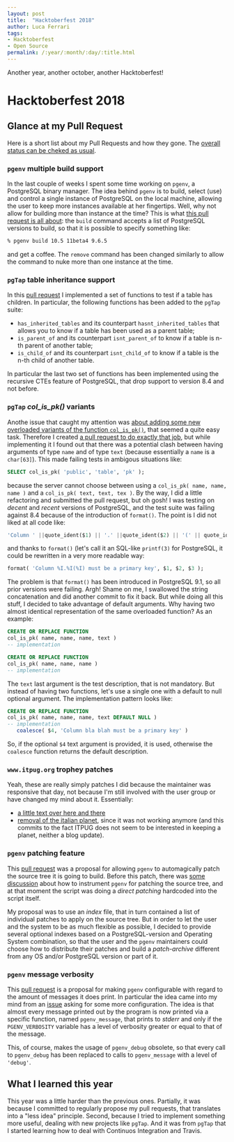 ```yaml
---
layout: post
title:  "Hacktoberfest 2018"
author: Luca Ferrari
tags:
- Hacktoberfest
- Open Source
permalink: /:year/:month/:day/:title.html
---
```

Another year, another october, another Hacktoberfest!

# Hacktoberfest 2018

## Glance at my Pull Request

Here is a short list about my Pull Requests and how they gone. The [overall status can be cheked as usual](https://hacktoberfestchecker.herokuapp.com/?username=fluca1978).

### `pgenv` multiple build support

In the last couple of weeks I spent some time working on `pgenv`, a PostgreSQL binary manager.
The idea behind `pgenv` is to build, select (use) and control a single instance of PostgreSQL on the local machine, allowing the user to keep more instances available at her fingertips.
Well, why not allow for building more than instance at the time?
This is what [this pull request is all about](https://github.com/theory/pgenv/pull/17): the `build` command accepts a list of PostgreSQL versions to build, so that it is possible to specify something like:

```sh
% pgenv build 10.5 11beta4 9.6.5
```

and get a coffee.
The `remove` command has been changed similarly to allow the command to nuke more than one instance at the time.

### `pgTap` table inheritance support

In this [pull request](https://github.com/theory/pgtap/pull/177) I implemented a set of functions to test if a table has children. In particular, the following functions has been added to the `pgTap` suite:
- `has_inherited_tables` and its counterpart `hasnt_inherited_tables` that allows you to know if a table has been used as a parent table;
- `is_parent_of` and its counterpart `isnt_parent_of` to know if a table is n-th parent of another table;
- `is_child_of` and its counterpart `isnt_child_of` to know if a table is the n-th child of another table.

In particular the last two set of functions has been implemented using the recursive CTEs feature of PostgreSQL, that drop support to version 8.4 and not before.


### `pgTap` *col_is_pk()* variants

Anothe issue that caught my attention was [about adding some new overloaded variants of the function `col_is_pk()`](https://github.com/theory/pgtap/issues/133), that seemed a quite easy task. Therefore I created [a pull request to do exactly that job](https://github.com/theory/pgtap/pull/178), but while implementing it I found out that there was a potential clash between having arguments of type `name` and of type `text` (because essentially a `name` is a `char[63]`). This made failing tests in ambigous situations like:

```sql
SELECT col_is_pk( 'public', 'table', 'pk' );
```

because the server cannot choose between using a `col_is_pk( name, name, name )` and a `col_is_pk( text, text, tex )`.
By the way, I did a little refactoring and submitted the pull request, but oh gosh! I was testing on *decent* and *recent* versions of PostgreSQL, and the test suite was failing against 8.4 because of the introduction of `format()`. The point is I did not liked at all code like:

```sql
'Column ' ||quote_ident($1) || '.' ||quote_ident($2) || '(' || quote_ident($3)|| ') must be a primary key'
```

and thanks to `format()` (let's call it an SQL-like `printf(3)` for PostgreSQL, it could be rewritten in a very more readable way:

```sql
format( 'Column %I.%I(%I) must be a primary key', $1, $2, $3 );
```

The problem is that `format()` has been introduced in PostgreSQL 9.1, so all prior versions were failing. Argh! Shame on me, I swallowed the string concatenation and did another commit to fix it back.
But while doing all this stuff, I decided to take advantage of default arguments. Why having two almost identical representation of the same overloaded function? As an example:

```sql
CREATE OR REPLACE FUNCTION
col_is_pk( name, name, name, text )
-- implementation

CREATE OR REPLACE FUNCTION
col_is_pk( name, name, name )
-- implementation
```

The `text` last argument is the test description, that is not mandatory. But instead of having two functions, let's use a single one with a default to null optional argument. The implementation pattern looks like:

```sql
CREATE OR REPLACE FUNCTION
col_is_pk( name, name, name, text DEFAULT NULL )
-- implementation
   coalesce( $4, 'Column bla blah must be a primary key' )
```

So, if the optional `$4` text argument is provided, it is used, otherwise the `coalesce` function returns the default description.


### `www.itpug.org` trophey patches

Yeah, these are really simply patches I did because the maintainer was responsive that day, not because I'm still involved with the user group or have changed my mind about it. Essentially:
- [a little text over here and there](https://github.com/ITPUG/www.itpug.org/pull/5)
- [removal of the italian planet](https://github.com/ITPUG/www.itpug.org/pull/6), since it was not working anymore (and this commits to the fact ITPUG does not seem to be interested in keeping a planet, neither a blog update).


### `pgenv` patching feature

This [pull request](https://github.com/theory/pgenv/pull/20) was a proposal for allowing `pgenv` to automagically patch the source tree it is going to build. Before this patch, there was [some discussion](https://github.com/theory/pgenv/issues/18) about how to instrument `pgenv` for patching the source tree, and at that moment the script was doing a *direct patching* hardcoded into the script itself.

My proposal was to use an *index* file, that in turn contained a list of individual patches to apply on the source tree. But in order to let the user and the system to be as much flexible as possible, I decided to provide several optional indexes based on a PostgreSQL-version and Operating System combination, so that the user and the `pgenv` maintainers could choose how to distribute their patches and build a *patch-archive* different from any OS and/or PostgreSQL version or part of it.

### `pgenv` message verbosity

This [pull request](https://github.com/theory/pgenv/pull/22) is a proposal for making `pgenv` configurable with regard to the amount of messages it does print. In particular the idea came into my mind from an [issue](https://github.com/theory/pgenv/issues/21) asking for some more configuration. The idea is that almost every message printed out by the program is now printed via a specific function, named `pgenv_message`, that prints to *stderr* and only if the `PGENV_VERBOSITY` variable has a level of verbosity greater or equal to that of the message.

This, of course, makes the usage of `pgenv_debug` obsolete, so that every call to `pgenv_debug` has been replaced to calls to `pgenv_message` with a level of `'debug'`.


## What I learned this year

This year was a little harder than the previous ones. Partially, it was because I committed to regularly propose my pull requests, that translates into a "less idea" principle. Second, because I tried to implement something more useful, dealing with new projects like `pgTap`. And it was from `pgTap` that I started learning how to deal with Continuos Integration and Travis.
